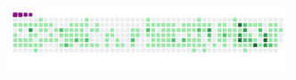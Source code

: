 ![sneak](https://github.com/Witless/Witless/blob/output/github-contribution-grid-snake.gif?raw=true)
